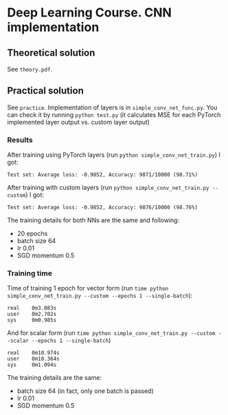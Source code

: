 # Deep Learning Course. CNN implementation
## Theoretical solution
See `theory.pdf`.

## Practical solution
See `practice`.
Implementation of layers is in `simple_conv_net_func.py`.
You can check it by running `python test.py`
(it calculates MSE for each PyTorch implemented layer output vs. custom layer output)

### Results
After training using PyTorch layers (run `python simple_conv_net_train.py`) I got:
```
Test set: Average loss: -0.9852, Accuracy: 9871/10000 (98.71%)
```

After training with custom layers (run `python simple_conv_net_train.py --custom`) I got:
```
Test set: Average loss: -0.9852, Accuracy: 9876/10000 (98.76%)
```

The training details for both NNs are the same and following:
* 20 epochs
* batch size 64
* lr 0.01
* SGD momentum 0.5

### Training time
Time of training 1 epoch for vector form  (run `time python simple_conv_net_train.py --custom --epochs 1 --single-batch`):
```
real    0m3.083s
user    0m2.702s
sys     0m0.985s
```

And for scalar form  (run `time python simple_conv_net_train.py --custom --scalar --epochs 1 --single-batch`) 
```
real    0m10.974s
user    0m10.364s
sys     0m1.094s
```
The training details are the same:
* batch size 64 (in fact, only one batch is passed)
* lr 0.01
* SGD momentum 0.5
